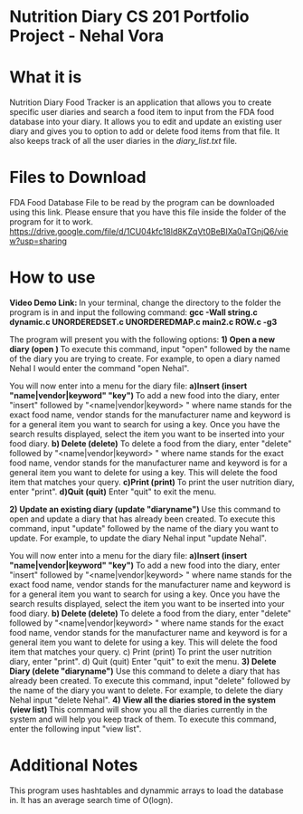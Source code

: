 # Nutrition Diary CS 201 Portfolio Project - Nehal Vora

# What it is

Nutrition Diary Food Tracker is an application that allows you to create specific user diaries and search a food item to input from the FDA food database into your diary. It allows you to edit and update an existing user diary and gives you to option to add or delete food items from that file. It also keeps track of all the user diaries in the <i>diary_list.txt</i> file.

# Files to Download 

FDA Food Database File to be read by the program can be downloaded using this link.</n> Please ensure that you have this file inside the folder of the program for it to work.</n>
</N>
https://drive.google.com/file/d/1CU04kfc18ld8KZqVt0BeBIXa0aTGnjQ6/view?usp=sharing

# How to use
<b>Video Demo Link: </b></n>
</n>In your terminal, change the directory to the folder the program is in and input the following command:</n>
<b> gcc -Wall string.c dynamic.c UNORDEREDSET.c UNORDEREDMAP.c main2.c ROW.c -g3 </b> </n>

The program will present you with the following options:</n>
<b> 1) Open a new diary (open <diaryname>) </b> </n>
 To execute this command, input "open" followed by the name of the diary you are trying to create.
 For example, to open a diary named Nehal I would enter the command "open Nehal".</n>
 
 You will now enter into a menu for the diary file:</n>
 <b>a)Insert (insert "name|vendor|keyword" "key") </b></n>
 To add a new food into the diary, enter "insert" followed by "<name|vendor|keyword> <key>" where name stands for the exact food name, vendor stands for the manufacturer name and keyword is for a general item you want to search for using a key.</n>
 Once you have the search results displayed, select the item you want to be inserted into your food diary.</n>
 <b>b) Delete (delete)</b></n>
 To delete a food from the diary, enter "delete" followed by "<name|vendor|keyword> <key>" where name stands for the exact food name, vendor stands for the manufacturer name and keyword is for a general item you want to delete for using a key.
 This will delete the food item that matches your query.</n>
 <b>c)Print (print) </b></n>
 To print the user nutrition diary, enter "print".</n>
<b>d)Quit (quit)</b> </n>
 Enter "quit" to exit the menu.</n>
 
<b> 2) Update an existing diary (update "diaryname") </b></n>
 Use this command to open and update a diary that has already been created. To execute this command, input "update" followed by the name    of the diary you want to update.
 For example, to update the diary Nehal input "update Nehal".
  
  You will now enter into a menu for the diary file:
 <b>a)Insert (insert "name|vendor|keyword" "key")</b></n>
 To add a new food into the diary, enter "insert" followed by "<name|vendor|keyword> <key>" where name stands for the exact food name, vendor stands for the manufacturer name and keyword is for a general item you want to search for using a key.
 Once you have the search results displayed, select the item you want to be inserted into your food diary. </n>
 <b> b) Delete (delete) </b> </n>
 To delete a food from the diary, enter "delete" followed by "<name|vendor|keyword> <key>" where name stands for the exact food name, vendor stands for the manufacturer name and keyword is for a general item you want to delete for using a key.
 This will delete the food item that matches your query. </n>
 c) Print (print) </n>
 To print the user nutrition diary, enter "print".</n>
 d) Quit (quit) </n>
 Enter "quit" to exit the menu.</n> 
<b> 3) Delete Diary (delete "diaryname")</b> </n>
 Use this command to delete a diary that has already been created. To execute this command, input "delete" followed by the name of the diary you want to delete.</n>
 For example, to delete the diary Nehal input "delete Nehal".</n>
<b> 4) View all the diaries stored in the system (view list) </b> </n>
This command will show you all the diaries currently in the system and will help you keep track of them.
To execute this command, enter the following input "view list".
 </n>
# Additional Notes
This program uses hashtables and dynammic arrays to load the database in. It has an average search time of O(logn).
